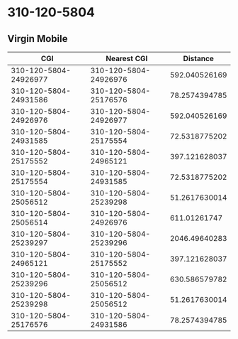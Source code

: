 # 310-120-5804
## Virgin Mobile


| CGI | Nearest CGI | Distance |
|-----|-------------|----------|
| 310-120-5804-24926977 | 310-120-5804-24926976 | 592.040526169 |
| 310-120-5804-24931586 | 310-120-5804-25176576 | 78.2574394785 |
| 310-120-5804-24926976 | 310-120-5804-24926977 | 592.040526169 |
| 310-120-5804-24931585 | 310-120-5804-25175554 | 72.5318775202 |
| 310-120-5804-25175552 | 310-120-5804-24965121 | 397.121628037 |
| 310-120-5804-25175554 | 310-120-5804-24931585 | 72.5318775202 |
| 310-120-5804-25056512 | 310-120-5804-25239298 | 51.2617630014 |
| 310-120-5804-25056514 | 310-120-5804-24926976 | 611.01261747 |
| 310-120-5804-25239297 | 310-120-5804-25239296 | 2046.49640283 |
| 310-120-5804-24965121 | 310-120-5804-25175552 | 397.121628037 |
| 310-120-5804-25239296 | 310-120-5804-25056512 | 630.586579782 |
| 310-120-5804-25239298 | 310-120-5804-25056512 | 51.2617630014 |
| 310-120-5804-25176576 | 310-120-5804-24931586 | 78.2574394785 |
